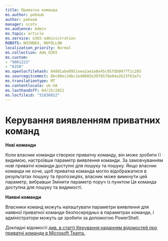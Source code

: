 ```yaml
---
title: Приватна команда
ms.author: pebaum
author: pebaum
manager: scotv
ms.audience: Admin
ms.topic: article
ms.service: o365-administration
ROBOTS: NOINDEX, NOFOLLOW
localization_priority: Normal
ms.collection: Adm_O365
ms.custom:
- "9001223"
- "6258"
ms.openlocfilehash: 84881abe0951eea2ae1e8e45c05fdb0977f1c285
ms.sourcegitcommit: 8bc60ec34bc1e40685e3976576e04a2623f63a7c
ms.translationtype: MT
ms.contentlocale: uk-UA
ms.lasthandoff: 04/15/2021
ms.locfileid: "51836012"
---
```

# <a name="managing-discovery-of-private-teams"></a>Керування виявленням приватних команд

**Нові команди**

Коли власник команди створює приватну команду, він може зробити її видимою, настроївши параметр виявлення команди. За замовчуванням нові приватні команди доступні для пошуку та пошуку. Якщо власник команди не хоче, щоб приватна команда могло відображатися в результатах пошуку та пропозиціях, власник може вимкнути цей параметр, вибравши Змінити параметр поруч із пунктом Ця команда доступна для пошуку та видимості.  

**Наявні команди**

Власники команд можуть налаштувати параметри виявлення для наявної приватної команди безпосередньо в параметрах команди, і адміністратори можуть це зробити за допомогою PowerShell.  

Докладні відомості [див. в статті Керування наданням відомостей про приватні команди в Microsoft Teams.](https://docs.microsoft.com/microsoftteams/manage-discovery-of-private-teams)
